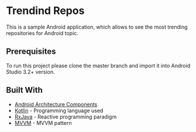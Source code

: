 # Trendind Repos

This is a sample Android application, which allows to see the most trending repositories for Android topic.

## Prerequisites

To run this project please clone the master branch and import it into Android Studio 3.2+ version.

## Built With

* [Android Architecture Components](https://developer.android.com/topic/libraries/architecture/)
* [Kotlin](https://kotlinlang.org/) - Programming language used
* [RxJava](https://github.com/ReactiveX/RxJava) - Reactive programming paradigm
* [MVVM](https://en.wikipedia.org/wiki/Model%E2%80%93view%E2%80%93viewmodel) - MVVM pattern
